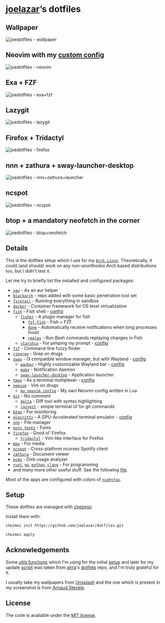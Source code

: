 # [joelazar](https://github.com/joelazar)’s dotfiles

## Wallpaper

![joedotfiles - wallpaper](screenshots/wallpaper.png)

## Neovim with my [custom config](https://github.com/joelazar/nvim-config)

![joedotfiles - neovim](screenshots/neovim.png)

## Exa + FZF

![joedotfiles - exa+fzf](screenshots/exa+fzf.png)

## Lazygit

![joedotfiles - lazygit](screenshots/lazygit.png)

## Firefox + Tridactyl

![joedotfiles - firefox](screenshots/firefox.png)

## nnn + zathura + sway-launcher-desktop

![joedotfiles - nnn+zathura+launcher](screenshots/nnn+zathura+launcher.png)

## ncspot

![joedotfiles - ncspot](screenshots/ncspot.png)

## btop + a mandatory neofetch in the corner

![joedotfiles - btop+neofetch](screenshots/btop+neofetch.png)

## Details

This is the dotfiles setup which I use for my [`Arch Linux`](https://archlinux.org/).
Theoretically, it could (and should) work on any non-unorthodox Arch based
distributions too, but I didn't test it.

Let me try to briefly list the installed and configured packages:

- [`yay`](https://github.com/Jguer/yay) - As an aur helper
- [`blackarch`](https://blackarch.org/) - repo added with some basic penetration tool set
- [`firejail`](https://firejail.wordpress.com/) - Running everything in sandbox
- [`docker`](https://www.docker.com/) - Container framework for OS level virtualization
- [`fish`](https://fishshell.com/) - Fish shell - [config](dot_config/private_fish)
  - [`fisher`](https://github.com/jorgebucaran/fisher) - A plugin manager for fish
    - [`fzf.fish`](https://github.com/PatrickF1/fzf.fish) - Fish + FZF
    - [`done`](https://github.com/franciscolourenco/done) - Automatically receive notifications when long processes finish
    - [`replay`](https://github.com/jorgebucaran/replay.fish) - Run Bash commands replaying changes in Fish
  - [`starship`](https://github.com/starship/starship) - For pimping my prompt - [config](dot_config/starship.toml)
- [`fzf`](https://github.com/junegunn/fzf) - Command-line fuzzy finder
- [`ripgrep`](https://github.com/BurntSushi/ripgrep) - Grep on drugs
- [`sway`](https://swaywm.org/) - I3 compatible window manager, but with Wayland - [config](dot_config/sway/config)
  - [`waybar`](https://github.com/Alexays/Waybar) - Highly customizable Wayland bar - [config](dot_config/waybar/config)
  - [`mako`](https://github.com/emersion/mako) - Notification daemon
  - [`sway-launcher-desktop`](https://github.com/Biont/sway-launcher-desktop) - Application launcher
- [`tmux`](https://github.com/tmux/tmux) - As a terminal multiplexer - [config](dot_tmux.conf)
- [`neovim`](https://neovim.io/) - Vim on drugs
  - [`my neovim config`](https://github.com/joelazar/nvim-config) - My own Neovim config written in Lua
- [`git`](https://git-scm.com/) - No comment
  - [`delta`](https://github.com/dandavison/delta) - Diff tool with syntax highlighting
  - [`lazygit`](https://github.com/jesseduffield/lazygit) - simple terminal UI for git commands
- [`btop`](https://github.com/aristocratos/btop) - For monitoring
- [`alacritty`](https://github.com/alacritty/alacritty) - A GPU-Accelerated terminal emulator - [config](dot_config/alacritty/alacritty.yml)
- [`nnn`](https://github.com/jarun/nnn) - File manager
- [`noto fonts`](https://github.com/googlefonts/noto-fonts) - Fonts
- [`firefox`](https://www.mozilla.org/en-GB/firefox/) - Good ol' Firefox
  - [`tridactyl`](https://github.com/tridactyl/tridactyl) - Vim-like interface for Firefox
- [`mpv`](https://mpv.io/) - For media
- [`ncspot`](https://github.com/hrkfdn/ncspot) - Cross-platform ncurses Spotify client
- [`zathura`](https://github.com/pwmt/zathura) - Document viewer
- [`ncdu`](https://dev.yorhel.nl/ncdu) - Disk usage analyzer
- [`rust`](https://www.rust-lang.org/), [`go`](https://golang.org/), [`python`](https://www.python.org/), [`clang`](https://clang.llvm.org/) - For programming
- and many more other useful stuff. See the following [file](run_once_install_packages.sh).

Most of the apps are configured with colors of [`nightfox`](https://github.com/EdenEast/nightfox.nvim).

## Setup

These dotfiles are managed with [chezmoi](https://github.com/twpayne/chezmoi).

Install them with:

```sh
chezmoi init https://github.com/joelazar/dotfiles.git

chezmoi apply
```

## Acknowledgements

Some [utils functions](scripts/) which I'm using for the initial [setup](run_once_install_packages.sh) and later for my update [script](private_dot_local/bin/executable_update_everything) was taken from [alrra](https://github.com/alrra)'s [dotfiles](https://github.com/alrra/dotfiles) repo, and I'm truly grateful for it.

I usually take my wallpapers from [Unsplash](https://unsplash.com/) and the one which is present in my screenshot is from [Arnaud Steckle](https://unsplash.com/@arnaudsteckle).

## License

The code is available under the [MIT license](LICENSE).
